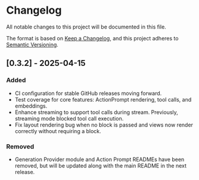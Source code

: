 # Changelog

All notable changes to this project will be documented in this file.

The format is based on [Keep a Changelog](https://keepachangelog.com/en/1.0.0/),
and this project adheres to [Semantic Versioning](https://semver.org/spec/v2.0.0.html).

## [0.3.2] - 2025-04-15

### Added
- CI configuration for stable GitHub releases moving forward.
- Test coverage for core features: ActionPrompt rendering, tool calls, and embeddings.
- Enhance streaming to support tool calls during stream. Previously, streaming mode blocked tool call execution.
- Fix layout rendering bug when no block is passed and views now render correctly without requiring a block.

### Removed 
- Generation Provider module and Action Prompt READMEs have been removed, but will be updated along with the main README in the next release.